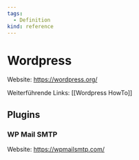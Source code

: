 ```yaml
---
tags:
  - Definition
kind: reference
---
```

# Wordpress

Website: <https://wordpress.org/>

Weiterführende Links: [[Wordpress HowTo]]

## Plugins

### WP Mail SMTP

Website: <https://wpmailsmtp.com/>